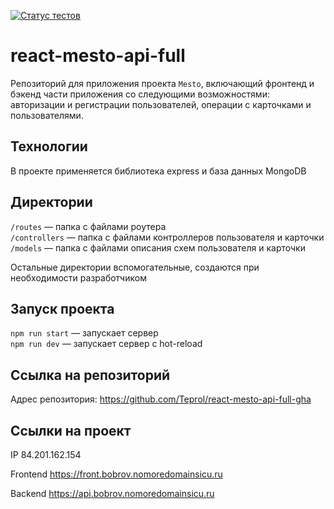 [![Статус тестов](../../actions/workflows/tests.yml/badge.svg)](../../actions/workflows/tests.yml)

# react-mesto-api-full
Репозиторий для приложения проекта `Mesto`, включающий фронтенд и бэкенд части приложения со следующими возможностями: авторизации и регистрации пользователей, операции с карточками и пользователями.

## Технологии

В проекте применяется библиотека express и база данных MongoDB
## Директории

`/routes` — папка с файлами роутера  
`/controllers` — папка с файлами контроллеров пользователя и карточки   
`/models` — папка с файлами описания схем пользователя и карточки  
  
Остальные директории вспомогательные, создаются при необходимости разработчиком

## Запуск проекта

`npm run start` — запускает сервер   
`npm run dev` — запускает сервер с hot-reload

## Ccылка на репозиторий

Адрес репозитория: https://github.com/Teprol/react-mesto-api-full-gha

## Ссылки на проект

IP 84.201.162.154

Frontend https://front.bobrov.nomoredomainsicu.ru

Backend https://api.bobrov.nomoredomainsicu.ru
